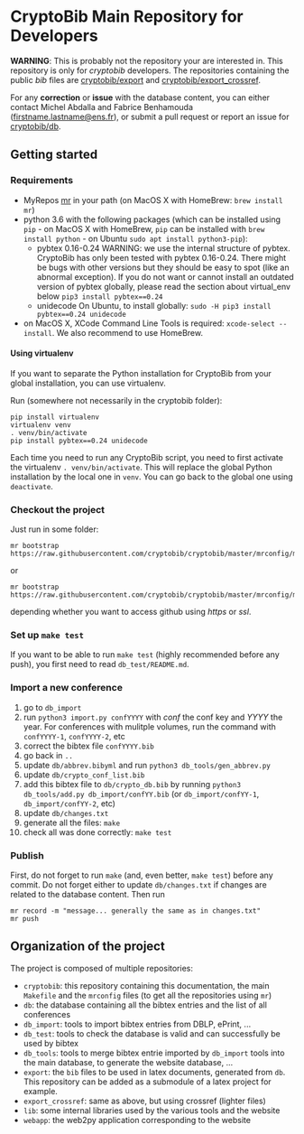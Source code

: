# CryptoBib Main Repository for Developers

**WARNING**: This is probably not the repository your are interested in. This repository is only for *cryptobib* developers. The repositories containing the public *bib* files are [cryptobib/export](https://github.com/cryptobib/export) and  [cryptobib/export_crossref](https://github.com/cryptobib/export_crossref).

For any **correction** or **issue** with the database content, you can either contact Michel Abdalla and Fabrice Benhamouda (firstname.lastname@ens.fr), or submit a pull request or report an issue for [cryptobib/db](https://github.com/cryptobib/db).

## Getting started

### Requirements

- MyRepos [mr](https://raw.githubusercontent.com/joeyh/myrepos/master/mr) in your path (on MacOS X with HomeBrew: `brew install mr`)
- python 3.6 with the following packages (which can be installed using `pip` - on MacOS X with HomeBrew, `pip` can be installed with `brew install python` - on Ubuntu `sudo apt install python3-pip`):
  - pybtex 0.16-0.24 
    WARNING: we use the internal structure of pybtex. 
    CryptoBib has only been tested with pybtex 0.16-0.24.
    There might be bugs with other versions but they should be easy to spot
    (like an abnormal exception).
    If you do not want or cannot install an outdated version of pybtex globally, please read the section about virtual_env below
    `pip3 install pybtex==0.24`
  - unidecode
  On Ubuntu, to install globally: `sudo -H pip3 install pybtex==0.24 unidecode`
- on MacOS X, XCode Command Line Tools is required: `xcode-select --install`. We also recommend to use HomeBrew.
  
#### Using virtualenv

If you want to separate the Python installation for CryptoBib from your global installation, you can use virtualenv.

Run (somewhere not necessarily in the cryptobib folder):

    pip install virtualenv
    virtualenv venv
    . venv/bin/activate
    pip install pybtex==0.24 unidecode
    
Each time you need to run any CryptoBib script, you need to first activate the virtualenv `. venv/bin/activate`. This will replace the global Python installation by the local one in `venv`. You can go back to the global one using `deactivate`.

### Checkout the project

Just run in some folder:

    mr bootstrap https://raw.githubusercontent.com/cryptobib/cryptobib/master/mrconfig/mrconfig_https

or

    mr bootstrap https://raw.githubusercontent.com/cryptobib/cryptobib/master/mrconfig/mrconfig_ssh

depending whether you want to access github using *https* or *ssl*.

### Set up `make test`

If you want to be able to run `make test` (highly recommended before any push), you first need to read `db_test/README.md`.

### Import a new conference

1. go to `db_import`
2. run `python3 import.py confYYYY` with *conf* the conf key and *YYYY* the year. For conferences with mulitple volumes, run the command with `confYYYY-1`, `confYYYY-2`, etc
3. correct the bibtex file `confYYYY.bib`
4. go back in `..`
5. update `db/abbrev.bibyml` and run `python3 db_tools/gen_abbrev.py`
6. update `db/crypto_conf_list.bib`
7. add this bibtex file to `db/crypto_db.bib` by running `python3 db_tools/add.py db_import/confYY.bib` (or `db_import/confYY-1`, `db_import/confYY-2`, etc)
8. update `db/changes.txt`
9. generate all the files: `make`
10. check all was done correctly: `make test`

### Publish

First, do not forget to run `make` (and, even better, `make test`) before any commit.
Do not forget either to update `db/changes.txt` if changes are related to the database content.
Then run

    mr record -m "message... generally the same as in changes.txt"
    mr push

## Organization of the project

The project is composed of multiple repositories:

- `cryptobib`: this repository containing this documentation, the main `Makefile` and the `mrconfig` files (to get all the repositories using `mr`)
- `db`: the database containing all the bibtex entries and the list of all conferences
- `db_import`: tools to import bibtex entries from DBLP, ePrint, ...
- `db_test`: tools to check the database is valid and can successfully be used by bibtex
- `db_tools`: tools to merge bibtex entrie imported by `db_import` tools into the main database, to generate the website database, ...
- `export`: the `bib` files to be used in latex documents, generated from `db`. This repository can be added as a submodule of a latex project for example.
- `export_crossref`: same as above, but using crossref (lighter files)
- `lib`: some internal libraries used by the various tools and the website
- `webapp`: the web2py application corresponding to the website

